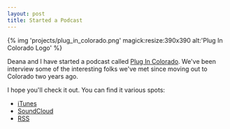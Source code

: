 ```yaml
---
layout: post
title: Started a Podcast
---
```


{% img 'projects/plug_in_colorado.png' magick:resize:390x390 alt:'Plug In Colorado Logo' %}

Deana and I have started a podcast called [Plug In Colorado](https://soundcloud.com/plug-in-colorado).
We've been interview some of the interesting folks we've met since moving out to
Colorado two years ago.

I hope you'll check it out. You can find it various spots:

- [iTunes](https://itunes.apple.com/us/podcast/plug-in-colorado/id1223824936)
- [SoundCloud](https://soundcloud.com/plug-in-colorado)
- [RSS](http://feeds.soundcloud.com/users/soundcloud:users:299108597/sounds.rss)
